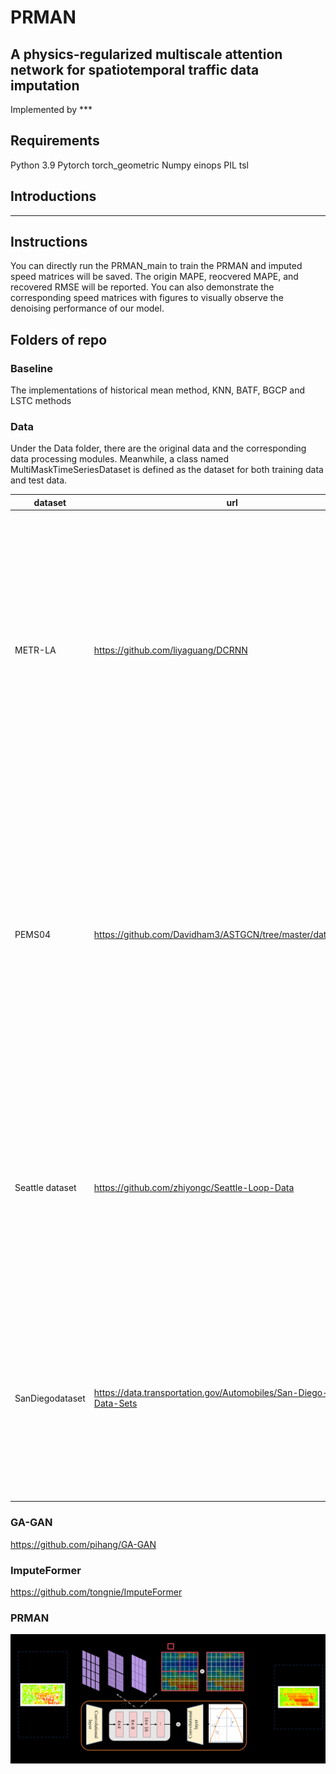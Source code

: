 # PRMAN

## A physics-regularized multiscale attention network for spatiotemporal traffic data imputation

Implemented by ***

## Requirements

Python 3.9
Pytorch
torch_geometric
Numpy
einops
PIL
tsl

## Introductions

---

## Instructions

You can directly run the PRMAN_main to train the PRMAN and imputed speed matrices will be saved. The origin MAPE, reocvered MAPE, and recovered RMSE will be reported. You can also demonstrate the corresponding speed matrices with figures to visually observe the denoising performance of our model.

## Folders of repo

### Baseline

The implementations of historical mean method, KNN, BATF, BGCP and LSTC methods

### Data

Under the Data folder, there are the original data and the corresponding data processing modules. Meanwhile, a class named MultiMaskTimeSeriesDataset is defined as the dataset for both training data and test data.

| dataset         | url                                                                  | Description                                                                                                                                                                                                                                                                                                                    |
| --------------- | -------------------------------------------------------------------- | ------------------------------------------------------------------------------------------------------------------------------------------------------------------------------------------------------------------------------------------------------------------------------------------------------------------------------ |
| METR-LA         | https://github.com/liyaguang/DCRNN                                   | The METR-LA dataset is recorded from 207 loop detectors deployed onhighways in Los Angeles County. The dataset is collected from March 1st,2012, to June 27th, 2012. It provides a comprehensive representation ofhighway traffic conditions, offering detailed measurements of traffic speedand flow.                         |
| PEMS04          | https://github.com/Davidham3/ASTGCN/tree/master/data/PEMS04          | The PEMS04 dataset is derived from the Performance Measurement Sys-tem (PeMS) in California. It includes data from over 300 sensors and of-fers comprehensive traffic speed and flow information across various roadsegments. The traffic data are recorded at 5-minute intervals from Jan-uary 1, 2018, to February 28, 2018. |
| Seattle dataset | https://github.com/zhiyongc/Seattle-Loop-Data                        | The Seattle dataset is collected from loop detectors installed on majorroads in Seattle, USA. It covers the entire year of 2005, with traffic speedand flow recorded at 5-minute intervals, offering a detailed overview ofurban traffic conditions.                                                                           |
| SanDiegodataset | https://data.transportation.gov/Automobiles/San-Diego-Test-Data-Sets | The SanDiego dataset, provided by the U.S. Department of Transporta-tion, is sourced from the traffic monitoring system in SanDiego, California.It contains data collected from 2007 to 2010, covering traffic speed, flow,and density.                                                                                        |

### GA-GAN

https://github.com/pihang/GA-GAN

### ImputeFormer

https://github.com/tongnie/ImputeFormer

### PRMAN

![1743252241146](image/README/1743252241146.png)
